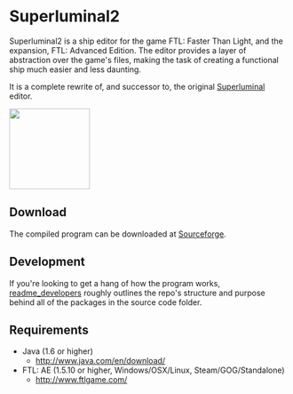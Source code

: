 Superluminal2
=============

Superluminal2 is a ship editor for the game FTL: Faster Than Light, and the expansion, FTL: Advanced Edition.
The editor provides a layer of abstraction over the game's files, making the task of creating a functional ship much easier and less daunting.

It is a complete rewrite of, and successor to, the original [Superluminal](https://github.com/kartoFlane/Superluminal) editor.

<a href="https://raw.github.com/kartoFlane/superluminal2/master/img/ScreenShot1.png"><img src="https://raw.github.com/kartoFlane/superluminal2/master/img/ScreenShot1.png" width="145px" height="auto" /></a>

Download
--------

The compiled program can be downloaded at [Sourceforge](https://sourceforge.net/projects/superluminal2/files/Superluminal2/).

Development
-----------

If you're looking to get a hang of how the program works, [readme_developers](https://github.com/kartoFlane/superluminal2/blob/master/readme_developers.txt) roughly outlines the repo's structure and purpose behind all of the packages in the source code folder.

Requirements
------------
* Java (1.6 or higher)
    * http://www.java.com/en/download/
* FTL: AE (1.5.10 or higher, Windows/OSX/Linux, Steam/GOG/Standalone)
    * http://www.ftlgame.com/
